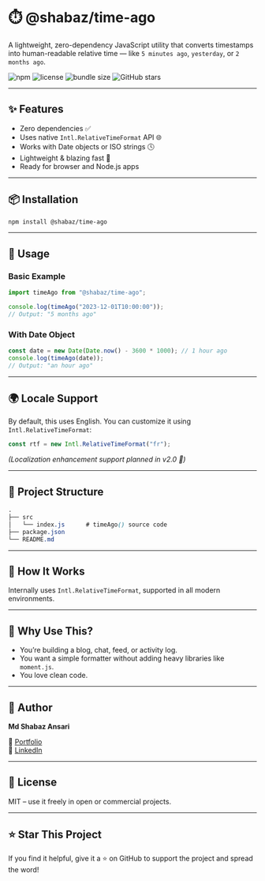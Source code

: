 # ⏱️ @shabaz/time-ago

A lightweight, zero-dependency JavaScript utility that converts timestamps into human-readable relative time — like `5 minutes ago`, `yesterday`, or `2 months ago`.

![npm](https://img.shields.io/npm/v/@shabaz/time-ago?color=blue)
![license](https://img.shields.io/npm/l/@shabaz/time-ago)
![bundle size](https://img.shields.io/bundlephobia/min/@shabaz/time-ago)
![GitHub stars](https://img.shields.io/github/stars/meshabaz/time-ago-shabaz?style=social)

---

## ✨ Features

- Zero dependencies ✅
- Uses native `Intl.RelativeTimeFormat` API 🌐
- Works with Date objects or ISO strings 🕓
- Lightweight & blazing fast 🚀
- Ready for browser and Node.js apps

---

## 📦 Installation

```bash
npm install @shabaz/time-ago
```

---

## 🚀 Usage

### Basic Example

```js
import timeAgo from "@shabaz/time-ago";

console.log(timeAgo("2023-12-01T10:00:00"));
// Output: "5 months ago"
```

### With Date Object

```js
const date = new Date(Date.now() - 3600 * 1000); // 1 hour ago
console.log(timeAgo(date));
// Output: "an hour ago"
```

---

## 🌍 Locale Support

By default, this uses English. You can customize it using `Intl.RelativeTimeFormat`:

```js
const rtf = new Intl.RelativeTimeFormat("fr");
```

*(Localization enhancement support planned in v2.0 🚧)*

---

## 📁 Project Structure

```scss
.
├── src
│   └── index.js      # timeAgo() source code
├── package.json
└── README.md
```

---

## 🔧 How It Works

Internally uses `Intl.RelativeTimeFormat`, supported in all modern environments.

---

## 🙋 Why Use This?

- You’re building a blog, chat, feed, or activity log.
- You want a simple formatter without adding heavy libraries like `moment.js`.
- You love clean code.

---

## 🧠 Author

**Md Shabaz Ansari**

🔗 [Portfolio](https://meshabaz.github.io/shabaz/)  
🔗 [LinkedIn](https://www.linkedin.com/in/md-shabaz-ansari-0399341bb/)

---

## 📄 License

MIT – use it freely in open or commercial projects.

---

## ⭐ Star This Project

If you find it helpful, give it a ⭐ on GitHub to support the project and spread the word!

